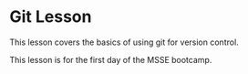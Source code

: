 # Git Lesson

This lesson covers the basics of using git for version control.

This lesson is for the first day of the MSSE bootcamp.